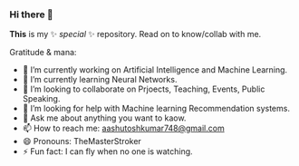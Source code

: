 ### Hi there 👋


**This** is my ✨ _special_ ✨ repository. Read on to know/collab with me.

Gratitude & mana:

- 🔭 I’m currently working on Artificial Intelligence and Machine Learning.
- 🌱 I’m currently learning Neural Networks.
- 👯 I’m looking to collaborate on Prjoects, Teaching, Events, Public Speaking.
- 🤔 I’m looking for help with Machine learning Recommendation systems.
- 💬 Ask me about anything you want to kaow.
- 📫 How to reach me: aashutoshkumar748@gmail.com
- 😄 Pronouns: TheMasterStroker
- ⚡ Fun fact: I can fly when no one is watching.

